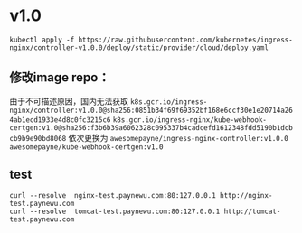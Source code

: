 # v1.0

```shell
kubectl apply -f https://raw.githubusercontent.com/kubernetes/ingress-nginx/controller-v1.0.0/deploy/static/provider/cloud/deploy.yaml
```

## 修改image repo：

由于不可描述原因，国内无法获取
`k8s.gcr.io/ingress-nginx/controller:v1.0.0@sha256:0851b34f69f69352bf168e6ccf30e1e20714a264ab1ecd1933e4d8c0fc3215c6`
`k8s.gcr.io/ingress-nginx/kube-webhook-certgen:v1.0@sha256:f3b6b39a6062328c095337b4cadcefd1612348fdd5190b1dcbcb9b9e90bd8068`
依次更换为
`awesomepayne/ingress-nginx-controller:v1.0.0`
`awesomepayne/kube-webhook-certgen:v1.0`

## test

```shell
curl --resolve  nginx-test.paynewu.com:80:127.0.0.1 http://nginx-test.paynewu.com
curl --resolve  tomcat-test.paynewu.com:80:127.0.0.1 http://tomcat-test.paynewu.com
```